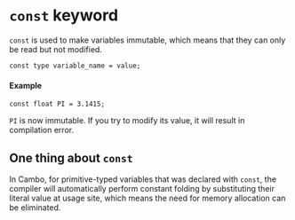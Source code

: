 # `const` keyword

`const` is used to make variables immutable, which means that they can only 
be read but not modified.

```
const type variable_name = value;
```

#### Example
```
const float PI = 3.1415;
```
`PI` is now immutable. If you try to modify its value, it will result in compilation error.


## One thing about `const`

In Cambo, for primitive-typed variables that was declared with `const`, the compiler will automatically 
perform constant folding by substituting their literal value at usage site, which means the need for 
memory allocation can be eliminated.
